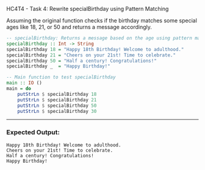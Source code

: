 HC4T4 - Task 4: Rewrite specialBirthday using Pattern Matching

Assuming the original function checks if the birthday matches some special ages like 18, 21, or 50 and returns a message accordingly.

```haskell
-- specialBirthday: Returns a message based on the age using pattern matching
specialBirthday :: Int -> String
specialBirthday 18 = "Happy 18th Birthday! Welcome to adulthood."
specialBirthday 21 = "Cheers on your 21st! Time to celebrate."
specialBirthday 50 = "Half a century! Congratulations!"
specialBirthday _  = "Happy Birthday!"

-- Main function to test specialBirthday
main :: IO ()
main = do
    putStrLn $ specialBirthday 18
    putStrLn $ specialBirthday 21
    putStrLn $ specialBirthday 50
    putStrLn $ specialBirthday 30
```

---

### Expected Output:

```
Happy 18th Birthday! Welcome to adulthood.
Cheers on your 21st! Time to celebrate.
Half a century! Congratulations!
Happy Birthday!
```
